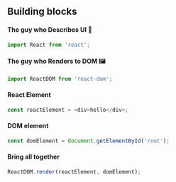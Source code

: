 ## Building blocks
#### The guy who Describes UI 🤏
```js
import React from 'react';
```
#### The guy who Renders to DOM 🖼️
```js
import ReactDOM from 'react-dom';
```
#### React Element
```js
const reactElement = <div>hello</div>;
```
#### DOM element
```js
const domElement = document.getElementById('root');
```
#### Bring all together
```js
ReactDOM.render(reactElement, domElement);
```
